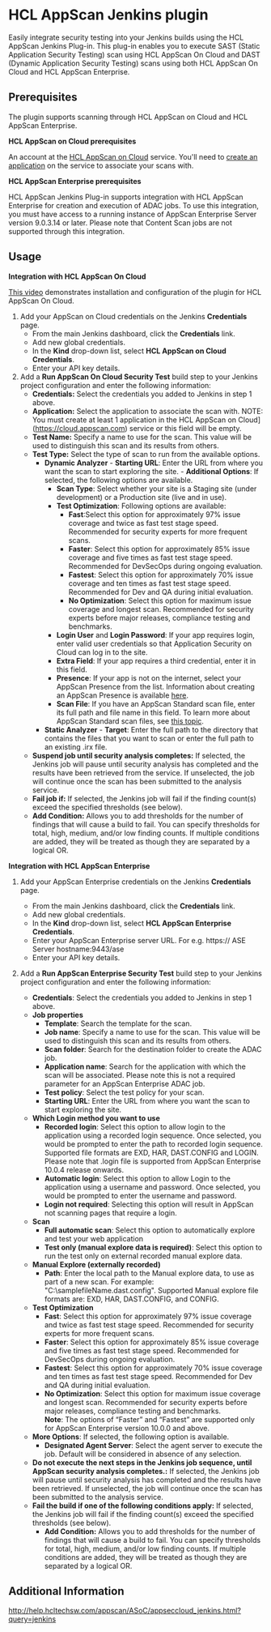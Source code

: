 # HCL AppScan Jenkins plugin
Easily integrate security testing into your Jenkins builds using the HCL AppScan Jenkins Plug-in. This plug-in enables you to execute SAST (Static Application Security Testing) scan using HCL AppScan On Cloud and DAST (Dynamic Application Security Testing) scans using both HCL AppScan On Cloud and HCL AppScan Enterprise.

## Prerequisites

The plugin supports scanning through HCL AppScan on Cloud and HCL AppScan Enterprise.

**HCL AppScan on Cloud prerequisites**

An account at the [HCL AppScan on
Cloud](https://cloud.appscan.com/AsoCUI/serviceui/home)
service. You'll need to [create an
application](http://help.hcltechsw.com/appscan/ASoC/ent_create_application.html?query=create)
on the service to associate your scans with.

**HCL AppScan Enterprise prerequisites**

HCL AppScan Jenkins Plug-in supports integration with HCL AppScan Enterprise for creation and execution of ADAC jobs. To use this integration, you must have access to a running instance of AppScan Enterprise Server  version 9.0.3.14 or later. Please note that Content Scan jobs are not supported through this integration.

## Usage
**Integration with HCL AppScan On Cloud**

[This video](http://ibm.biz/ASoC-Jenkins) demonstrates
installation and configuration of the plugin for HCL AppScan On Cloud.

1.  Add your AppScan on Cloud credentials on the Jenkins
    **Credentials** page.
    -   From the main Jenkins dashboard, click the **Credentials** link.
    -   Add new global credentials.
    -   In the **Kind** drop-down list, select **HCL AppScan on Cloud Credentials**.
    -   Enter your API key details.
2.  Add a **Run AppScan On Cloud Security Test** build step to your Jenkins project
    configuration and enter the following information:
    -   **Credentials:** Select the credentials you added to Jenkins in
        step 1 above.
    -   **Application:** Select the application to associate the scan
        with. NOTE: You must create at least 1 application in the
 	HCL AppScan on Cloud](https://cloud.appscan.com) service or
        this field will be empty.
    -   **Test Name:** Specify a name to use for the scan. This value
        will be used to distinguish this scan and its results from
        others.
    -   **Test Type:** Select the type of scan to run from the available
        options.
        -    **Dynamic Analyzer**
            -   **Starting URL**: Enter the URL from where you want the
                scan to start exploring the site.
            -   **Additional Options**: If selected, the following
                options are available.
                -   **Scan Type**: Select whether your site is a Staging
                    site (under development) or a Production site (live
                    and in use).
                -   **Test Optimization**: Following options are available:
                    - **Fast**:Select this option for approximately 97% issue coverage and twice as fast test stage speed.
                                  Recommended for security experts for more frequent scans.
                    - **Faster**: Select this option for approximately 85% issue coverage and five times as fast test stage speed.
                                  Recommended for DevSecOps during ongoing evaluation.
                    - **Fastest**: Select this option for approximately 70% issue coverage and ten times as fast test stage speed.
                                  Recommended for Dev and QA during initial evaluation.
                    - **No Optimization**: Select this option for maximum issue coverage and longest scan. Recommended for security
                      experts before major releases, compliance testing and benchmarks.								
                -   **Login User** and **Login Password**: If your app
                    requires login, enter valid user credentials so that
                    Application Security on Cloud can log in to the
                    site.
                -   **Extra Field**: If your app requires a third
                    credential, enter it in this field.
                -   **Presence**: If your app is not on the internet,
                    select your AppScan Presence from the list.
                    Information about creating an AppScan Presence is
                    available
                    [here](https://help.hcltechsw.com/appscan/ASoC/asp_scanning.html).
                -   **Scan File**: If you have an AppScan Standard scan
                    file, enter its full path and file name in this
                    field. To learn more about AppScan Standard scan
                    files, see [this
                    topic](https://help.hcltechsw.com/appscan/ASoC/asd_AppScanStandard.html).
        -    **Static Analyzer**
            -   **Target**: Enter the full path to the directory that
                contains the files that you want to scan or enter the
                full path to an existing .irx file.
    -   **Suspend job until security analysis completes:** If selected,
        the Jenkins job will pause until security analysis has completed
        and the results have been retrieved from the service. If
        unselected, the job will continue once the scan has been
        submitted to the analysis service.
    -   **Fail job if:** If selected, the Jenkins job will fail if the
        finding count(s) exceed the specified thresholds (see below).
    -   **Add Condition:** Allows you to add thresholds for the number
        of findings that will cause a build to fail. You can specify
        thresholds for total, high, medium, and/or low finding counts.
        If multiple conditions are added, they will be treated as though
        they are separated by a logical OR.

**Integration with HCL AppScan Enterprise**

1.  Add your AppScan Enterprise credentials on the Jenkins
    **Credentials** page.
    -   From the main Jenkins dashboard, click the **Credentials** link.
    -   Add new global credentials.
    -   In the **Kind** drop-down list, select **HCL AppScan Enterprise Credentials**.
    -   Enter your AppScan Enterprise server URL. For e.g. https:// ASE Server hostname:9443/ase
    -   Enter your API key details.
    
2.  Add a **Run AppScan Enterprise Security Test** build step to your Jenkins project
    configuration and enter the following information:    
    -   **Credentials**: Select the credentials you added to Jenkins in
        step 1 above.        
       - **Job properties**        
            -   **Template**: Search the template for the scan.
            -   **Job name**: Specify a name to use for the scan. This value
                will be used to distinguish this scan and its results from
                others.
            -   **Scan folder**: Search for the destination folder to create the ADAC job. 
            -   **Application name**: Search for the application with which the scan will be associated.
                Please note this is not a required parameter for an AppScan Enterprise 
                ADAC job.
            -   **Test policy**: Select the test policy for your scan.
            -   **Starting URL**: Enter the URL from where you want the
                scan to start exploring the site.                
       - **Which Login method you want to use**       
            - **Recorded login**: Select this option to allow login to the application
              using a recorded login sequence. Once selected, you would be prompted
              to enter the path to recorded login sequence. Supported file formats are EXD, HAR, DAST.CONFIG and LOGIN.
              Please note that .login file is supported from AppScan Enterprise 10.0.4 release onwards.
            - **Automatic login**: Select this option to allow Login to the application
              using a username and password. Once selected, you would be prompted
              to enter the username and password.
            - **Login not required**: Selecting this option will result in AppScan not
              scanning pages that require a login.            
       - **Scan**       
            - **Full automatic scan**: Select this option to automatically explore
              and test your web application              
            - **Test only (manual explore data is required)**: Select this option to run the test
              only on external recorded manual explore data.            
       - **Manual Explore (externally recorded)**       
            - **Path**: Enter the local path to the Manual explore data, to use as part of a new scan.
              For example: "C:\samplefileName.dast.config".
              Supported Manual explore file formats are: EXD, HAR, DAST.CONFIG, and CONFIG.
       - **Test Optimization**
            - **Fast**: Select this option for approximately 97% issue coverage and twice as fast test stage speed.
			  Recommended for security experts for more frequent scans.
            - **Faster**: Select this option for approximately 85% issue coverage and five times as fast test stage speed.
			  Recommended for DevSecOps during ongoing evaluation.
            - **Fastest**: Select this option for approximately 70% issue coverage and ten times as fast test stage speed.
			  Recommended for Dev and QA during initial evaluation.
            - **No Optimization**: Select this option for maximum issue coverage and longest scan. Recommended for security
              experts before major releases, compliance testing and benchmarks.            
            **Note**: The options of “Faster” and “Fastest” are supported only for AppScan Enterprise version 10.0.0 and above.		
       - **More Options**: If selected, the following option is available.
            - **Designated Agent Server**: Select the agent server to execute the job.
              Default will be considered in absence of any selection.
      -  **Do not execute the next steps in the Jenkins job sequence, until AppScan security analysis completes.:** If selected,
        the Jenkins job will pause until security analysis has completed
        and the results have been retrieved. If unselected, the job will
        continue once the scan has been submitted to the analysis service.
      - **Fail the build if one of the following conditions apply:** If selected, the Jenkins job will fail if the
        finding count(s) exceed the specified thresholds (see below).
        -   **Add Condition:** Allows you to add thresholds for the number
        of findings that will cause a build to fail. You can specify
        thresholds for total, high, medium, and/or low finding counts.
        If multiple conditions are added, they will be treated as though
        they are separated by a logical OR.

## Additional Information

<http://help.hcltechsw.com/appscan/ASoC/appseccloud_jenkins.html?query=jenkins>


